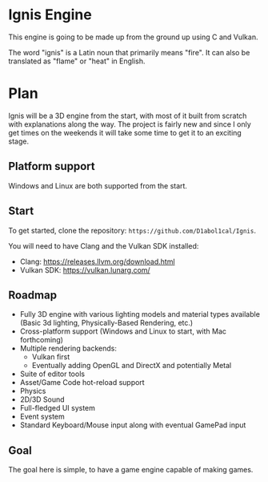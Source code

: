 # Ignis Engine

This engine is going to be made up from the ground up using C and Vulkan.

The word "ignis" is a Latin noun that primarily means "fire". It can also be translated as "flame" or "heat" in English.

# Plan
Ignis will be a 3D engine from the start, with most of it built from scratch with explanations along the way. The project is fairly new and since I only get times on the weekends it will take some time to get it to an exciting stage.

## Platform support
Windows and Linux are both supported from the start.

## Start
To get started, clone the repository: `https://github.com/D1abol1cal/Ignis`.

You will need to have Clang and the Vulkan SDK installed:
 - Clang: https://releases.llvm.org/download.html
 - Vulkan SDK: https://vulkan.lunarg.com/

## Roadmap
 - Fully 3D engine with various lighting models and material types available (Basic 3d lighting, Physically-Based Rendering, etc.)
 - Cross-platform support (Windows and Linux to start, with Mac forthcoming)
 - Multiple rendering backends:
   - Vulkan first
   - Eventually adding OpenGL and DirectX and potentially Metal
 - Suite of editor tools
 - Asset/Game Code hot-reload support
 - Physics
 - 2D/3D Sound
 - Full-fledged UI system
 - Event system
 - Standard Keyboard/Mouse input along with eventual GamePad input

## Goal
The goal here is simple, to have a game engine capable of making games.
